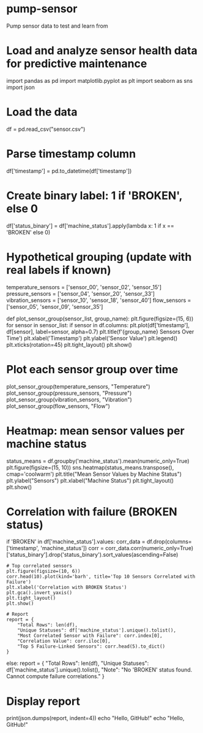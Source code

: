 # pump-sensor
Pump sensor data to test and learn from
# Load and analyze sensor health data for predictive maintenance
import pandas as pd
import matplotlib.pyplot as plt
import seaborn as sns
import json

# Load the data
df = pd.read_csv("sensor.csv")

# Parse timestamp column
df['timestamp'] = pd.to_datetime(df['timestamp'])

# Create binary label: 1 if 'BROKEN', else 0
df['status_binary'] = df['machine_status'].apply(lambda x: 1 if x == 'BROKEN' else 0)

# Hypothetical grouping (update with real labels if known)
temperature_sensors = ['sensor_00', 'sensor_02', 'sensor_15']
pressure_sensors = ['sensor_04', 'sensor_20', 'sensor_33']
vibration_sensors = ['sensor_10', 'sensor_18', 'sensor_40']
flow_sensors = ['sensor_05', 'sensor_09', 'sensor_35']

def plot_sensor_group(sensor_list, group_name):
    plt.figure(figsize=(15, 6))
    for sensor in sensor_list:
        if sensor in df.columns:
            plt.plot(df['timestamp'], df[sensor], label=sensor, alpha=0.7)
    plt.title(f'{group_name} Sensors Over Time')
    plt.xlabel('Timestamp')
    plt.ylabel('Sensor Value')
    plt.legend()
    plt.xticks(rotation=45)
    plt.tight_layout()
    plt.show()

# Plot each sensor group over time
plot_sensor_group(temperature_sensors, "Temperature")
plot_sensor_group(pressure_sensors, "Pressure")
plot_sensor_group(vibration_sensors, "Vibration")
plot_sensor_group(flow_sensors, "Flow")

# Heatmap: mean sensor values per machine status
status_means = df.groupby('machine_status').mean(numeric_only=True)
plt.figure(figsize=(15, 10))
sns.heatmap(status_means.transpose(), cmap='coolwarm')
plt.title("Mean Sensor Values by Machine Status")
plt.ylabel("Sensors")
plt.xlabel("Machine Status")
plt.tight_layout()
plt.show()

# Correlation with failure (BROKEN status)
if 'BROKEN' in df['machine_status'].values:
    corr_data = df.drop(columns=['timestamp', 'machine_status'])
    corr = corr_data.corr(numeric_only=True)['status_binary'].drop('status_binary').sort_values(ascending=False)

    # Top correlated sensors
    plt.figure(figsize=(10, 6))
    corr.head(10).plot(kind='barh', title='Top 10 Sensors Correlated with Failure')
    plt.xlabel('Correlation with BROKEN Status')
    plt.gca().invert_yaxis()
    plt.tight_layout()
    plt.show()

    # Report
    report = {
        "Total Rows": len(df),
        "Unique Statuses": df['machine_status'].unique().tolist(),
        "Most Correlated Sensor with Failure": corr.index[0],
        "Correlation Value": corr.iloc[0],
        "Top 5 Failure-Linked Sensors": corr.head(5).to_dict()
    }
else:
    report = {
        "Total Rows": len(df),
        "Unique Statuses": df['machine_status'].unique().tolist(),
        "Note": "No 'BROKEN' status found. Cannot compute failure correlations."
    }

# Display report
print(json.dumps(report, indent=4))
echo "Hello, GitHub!"
echo "Hello, GitHub!"


